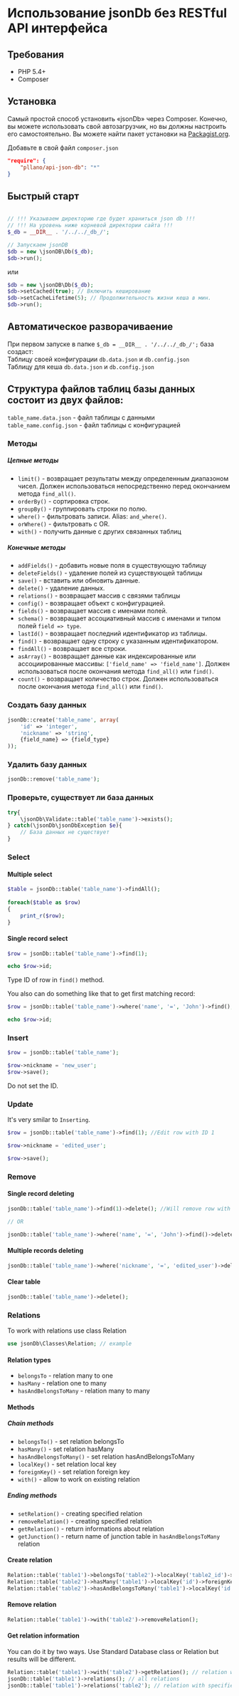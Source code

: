 Использование jsonDb без RESTful API интерфейса
=============

Требования
-------
- PHP 5.4+
- Composer

Установка
-------
Самый простой способ установить «jsonDb» через Composer. Конечно, вы можете использовать свой автозагрузчик, но вы должны настроить его самостоятельно. Вы можете найти пакет установки на [Packagist.org](https://packagist.org/packages/pllano/api-json-db).

Добавьте в свой файл `composer.json`

```json
"require": {
	"pllano/api-json-db": "*"
}
```
Быстрый старт
------
```php

// !!! Указываем директорию где будет храниться json db !!!
// !!! На уровень ниже корневой директории сайта !!!
$_db = __DIR__ . '/../../_db_/';

// Запускаем jsonDB
$db = new \jsonDB\Db($_db);
$db->run();
```
или
```php
$db = new \jsonDB\Db($_db);
$db->setCached(true); // Включить кеширование
$db->setCacheLifetime(5); // Продолжительность жизни кеша в мин.
$db->run();
```

Автоматическое разворачиваение
-------
При первом запуске в папке `$_db = __DIR__ . '/../../_db_/';` база создаст:   
Таблицу своей конфигурации `db.data.json` и `db.config.json`   
Таблицу для кеша `db.data.json` и `db.config.json`   

Структура файлов таблиц базы данных состоит из двух файлов:
-------
`table_name.data.json` - файл таблицы с данными   
`table_name.config.json` - файл таблицы с конфигурацией

### Методы

##### Цепные методы

- `limit()` - возвращает результаты между определенным диапазоном чисел. Должен использоваться непосредственно перед окончанием метода `find_all()`.
- `orderBy()` - сортировка строк.
- `groupBy()` - группировать строки по полю.
- `where()` - фильтровать записи. Alias: `and_where()`.
- `orWhere()` - фильтровать с OR.
- `with()` - получить данные с других связанных таблиц

##### Конечные методы

- `addFields()` - добавить новые поля в существующую таблицу
- `deleteFields()` - удаление полей из существующей таблицы
- `save()` - вставить или обновить данные.
- `delete()` - удаление данных.
- `relations()` - возвращает массив с связями таблицы
- `config()` - возвращает объект с конфигурацией.
- `fields()` - возвращает массив с именами полей.
- `schema()` - возвращает ассоциативный массив с именами и типом полей `field => type`.
- `lastId()` - возвращает последний идентификатор из таблицы.
- `find()` - возвращает одну строку с указанным идентификатором.
- `findAll()` - возвращает все строки.
- `asArray()` - возвращает данные как индексированные или ассоциированные массивы: `['field_name' => 'field_name']`. Должен использоваться после окончания метода `find_all()` или `find()`.
- `count()` - возвращает количество строк. Должен использоваться после окончания метода `find_all()` или `find()`.

### Создать базу данных
```php
jsonDb::create('table_name', array(
    'id' => 'integer',
    'nickname' => 'string',
    {field_name} => {field_type}
));
```
	
### Удалить базу данных
```php
jsonDb::remove('table_name');
```

### Проверьте, существует ли база данных
```php
try{
    \jsonDb\Validate::table('table_name')->exists();
} catch(\jsonDb\jsonDbException $e){
    // База данных не существует
}
```

### Select

#### Multiple select
```php
$table = jsonDb::table('table_name')->findAll();
    
foreach($table as $row)
{
    print_r($row);
}
```
#### Single record select
```php
$row = jsonDb::table('table_name')->find(1);

echo $row->id;
```
Type ID of row in `find()` method.

You also can do something like that to get first matching record:
```php
$row = jsonDb::table('table_name')->where('name', '=', 'John')->find();

echo $row->id;
```

### Insert
```php
$row = jsonDb::table('table_name');

$row->nickname = 'new_user';
$row->save();
```
Do not set the ID.

### Update

It's very smilar to `Inserting`.
```php
$row = jsonDb::table('table_name')->find(1); //Edit row with ID 1

$row->nickname = 'edited_user';

$row->save();
```
### Remove

#### Single record deleting
```php
jsonDb::table('table_name')->find(1)->delete(); //Will remove row with ID 1

// OR

jsonDb::table('table_name')->where('name', '=', 'John')->find()->delete(); //Will remove John from DB

```
#### Multiple records deleting
```php
jsonDb::table('table_name')->where('nickname', '=', 'edited_user')->delete();
```
#### Clear table
```php
jsonDb::table('table_name')->delete();
```
### Relations

To work with relations use class Relation
```php
use jsonDb\Classes\Relation; // example
```

#### Relation types

- `belongsTo` - relation many to one
- `hasMany` - relation one to many
- `hasAndBelongsToMany` - relation many to many

#### Methods

##### Chain methods

- `belongsTo()` - set relation belongsTo
- `hasMany()` - set relation hasMany
- `hasAndBelongsToMany()` - set relation hasAndBelongsToMany
- `localKey()` - set relation local key
- `foreignKey()` - set relation foreign key
- `with()` - allow to work on existing relation

##### Ending methods

- `setRelation()` - creating specified relation
- `removeRelation()` - creating specified relation
- `getRelation()` - return informations about relation
- `getJunction()` - return name of junction table in `hasAndBelongsToMany` relation

#### Create relation
```php
Relation::table('table1')->belongsTo('table2')->localKey('table2_id')->foreignKey('id')->setRelation();
Relation::table('table2')->hasMany('table1')->localKey('id')->foreignKey('table2_id')->setRelation();
Relation::table('table2')->hasAndBelongsToMany('table1')->localKey('id')->foreignKey('id')->setRelation(); // Junction table will be crete automaticly
```

#### Remove relation
```php
Relation::table('table1')->with('table2')->removeRelation();
```
#### Get relation information
You can do it by two ways. Use Standard Database class or Relation but results will be different.
```php
Relation::table('table1')->with('table2')->getRelation(); // relation with specified table
jsonDb::table('table1')->relations(); // all relations
jsonDb::table('table1')->relations('table2'); // relation with specified table
```
